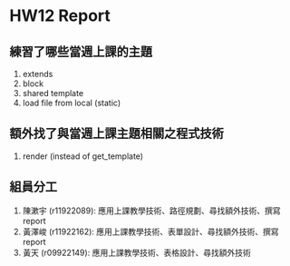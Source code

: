 # HW12 Report

## 練習了哪些當週上課的主題

1. extends
2. block
3. shared template
4. load file from local (static)

## 額外找了與當週上課主題相關之程式技術

1. render (instead of get_template)

## 組員分工

1. 陳漱宇 (r11922089): 應用上課教學技術、路徑規劃、尋找額外技術、撰寫 report
2. 黃澤峻 (r11922162): 應用上課教學技術、表單設計、尋找額外技術、撰寫 report
3. 黃天 (r09922149): 應用上課教學技術、表格設計、尋找額外技術
